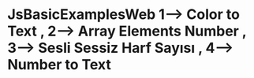 # JsBasicExamplesWeb 1--> Color to Text , 2--> Array Elements Number , 3--> Sesli Sessiz Harf Sayısı , 4--> Number to Text  
